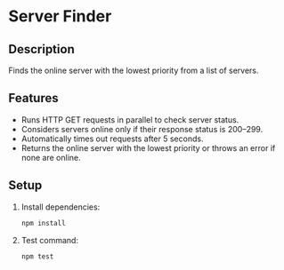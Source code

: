 # Server Finder

## Description
Finds the online server with the lowest priority from a list of servers.

## Features
- Runs HTTP GET requests in parallel to check server status.
- Considers servers online only if their response status is 200–299.
- Automatically times out requests after 5 seconds.
- Returns the online server with the lowest priority or throws an error if none are online.

## Setup
1. Install dependencies:
   ```bash
   npm install

2. Test command:
    ```bash
    npm test
